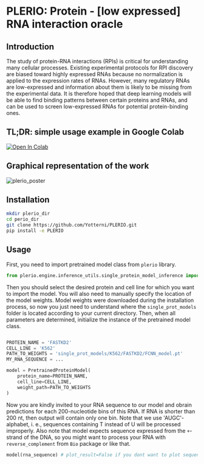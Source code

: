 # PLERIO: Protein - [low expressed] RNA interaction oracle

## Introduction
The study of protein-RNA interactions (RPIs) is critical for understanding many cellular processes. Existing experimental protocols for RPI discovery are biased toward highly expressed RNAs because no normalization is applied to the expression rates of RNAs. However, many regulatory RNAs are low-expressed and information about them is likely to be missing from the experimental data. It is therefore hoped that deep learning models will be able to find binding patterns between certain proteins and RNAs, and can be used to screen low-expressed RNAs for potential protein-binding ones.

## TL;DR: simple usage example in Google Colab

[![Open In Colab](https://colab.research.google.com/assets/colab-badge.svg)](https://colab.research.google.com/drive/1lgR05mLUk1lHpKSxCB76bvcMGGj6mHzi?usp=sharing)

## Graphical representation of the work

![plerio_poster](https://github.com/user-attachments/assets/cd0111d9-c9a3-49ef-b8df-144eeae5eeae)

## Installation
```bash
mkdir plerio_dir
cd perio_dir
git clone https://github.com/Yotterni/PLERIO.git
pip install -e PLERIO
```

## Usage
First, you need to import pretrained model class from `plerio` library.

```python
from plerio.engine.inference_utils.single_protein_model_inference import PretrainedProteinModel
```
Then you should select the desired protein and cell line for which you want to import the model. You will also need to manually specify the location of the model weights. Model weights were downloaded during the installation process, so now you just need to understand where the `single_prot_models` folder is located according to your current directory. Then, when all parameters are determined, initialize the instance of the pretrained model class.

```python

PROTEIN_NAME = 'FASTKD2'
CELL_LINE = 'K562'
PATH_TO_WEIGHTS = 'single_prot_models/K562/FASTKD2/FCNN_model.pt'
MY_RNA_SEQUENCE = ...

model = PretrainedProteinModel(
    protein_name=PROTEIN_NAME,
    cell_line=CELL_LINE,
    weight_path=PATH_TO_WEIGHTS
)

```
Now you are kindly invited to your RNA sequence to our model and obrain predictions for each 200-nucleotide bins of this RNA. If RNA is shorter than 200 nt, then output will contain only one bin. Note that we use 'AUGC'-alphabet, i. e., sequences containing T instead of U will be processed improperly. Also note that model expects sequence expressed from the `+`-strand of the DNA, so you might want to process your RNA with `reverse_complement` from `Bio` package or like that.

```python
model(rna_sequence) # plot_result=False if you dont want to plot sequence heatmap.
```
